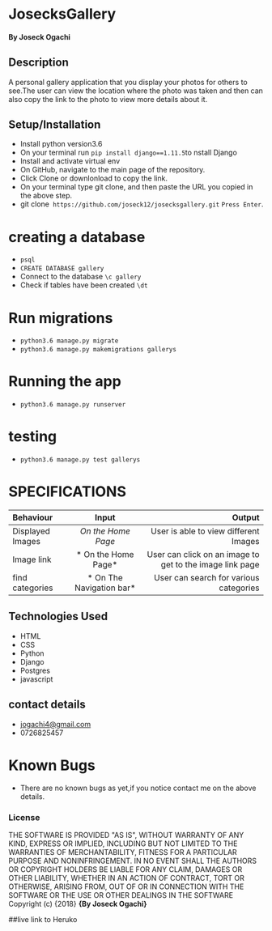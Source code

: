 # JosecksGallery

#### By Joseck Ogachi
## Description
A personal gallery application that you display your photos for others to see.The user can view the location where the photo was taken and then can also copy the link to the photo to view more details about it.
## Setup/Installation

- Install python version3.6
- On your terminal run `pip install django==1.11.5`to nstall Django
- Install and activate virtual env
- On GitHub, navigate to the main page of the repository.
- Click Clone or downlonload to copy the link.
- On your terminal type git clone, and then paste the URL you copied in the above step.
- git clone` https://github.com/joseck12/josecksgallery.git`
`Press Enter`.

# creating a database
- `psql`
- `CREATE DATABASE gallery`
- Connect to the database `\c gallery`
- Check if tables have been created `\dt`

# Run migrations
- `python3.6 manage.py migrate`
- `python3.6 manage.py makemigrations gallerys`

# Running the app
- `python3.6 manage.py runserver`

# testing
- `python3.6 manage.py test gallerys`

# SPECIFICATIONS
| Behaviour | Input | Output |
| :---------------- | :---------------: | ------------------: |
| Displayed Images| *On the Home Page*| User is able to view different Images
| Image link | * On the Home Page*| User can click on an image to get to the image link page|
| find categories| * On The Navigation bar*| User can search for various categories|

## Technologies Used
- HTML
- CSS
- Python
- Django
- Postgres
- javascript

## contact details
- jogachi4@gmail.com
- 0726825457

# Known Bugs
- There are no known bugs as yet,if you notice contact me on the above details.

### License
THE SOFTWARE IS PROVIDED "AS IS", WITHOUT WARRANTY OF ANY KIND, EXPRESS OR IMPLIED, INCLUDING BUT NOT LIMITED TO THE WARRANTIES OF MERCHANTABILITY, FITNESS FOR A PARTICULAR PURPOSE AND NONINFRINGEMENT. IN NO EVENT SHALL THE AUTHORS OR COPYRIGHT HOLDERS BE LIABLE FOR ANY CLAIM, DAMAGES OR OTHER LIABILITY, WHETHER IN AN ACTION OF CONTRACT, TORT OR OTHERWISE, ARISING FROM, OUT OF OR IN CONNECTION WITH THE SOFTWARE OR THE USE OR OTHER DEALINGS IN THE SOFTWARE
Copyright (c) {2018} **{By Joseck Ogachi}**

##live link to Heruko
